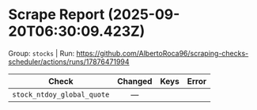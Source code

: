 # Scrape Report (2025-09-20T06:30:09.423Z)

Group: `stocks`  |  Run: https://github.com/AlbertoRoca96/scraping-checks-scheduler/actions/runs/17876471994

| Check | Changed | Keys | Error |
|---|:---:|:--|:--|
| `stock_ntdoy_global_quote` | — |  |  |
